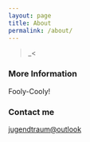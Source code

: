 ```yaml
---
layout: page
title: About
permalink: /about/
---
```


>_<

### More Information

Fooly-Cooly!

### Contact me

[jugendtraum@outlook](mailto:jugendtraum@outlook.com)
